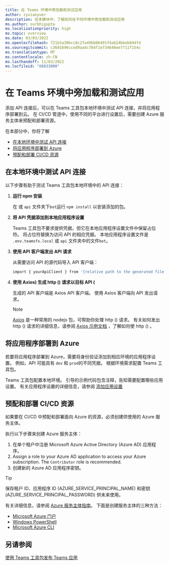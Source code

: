 ```yaml
---
title: 在 Teams 环境中旁加载和测试应用
author: zyxiaoyuer
description: 在本模块中，了解如何在不同环境中旁加载和测试应用
ms.author: surbhigupta
ms.localizationpriority: high
ms.topic: overview
ms.date: 03/03/2022
ms.openlocfilehash: 721b3a30bcc8c2fa49bb06491f4ab24bbeb844fd
ms.sourcegitcommit: c3601696cced9aadc764f1e734646ee7711f154c
ms.translationtype: MT
ms.contentlocale: zh-CN
ms.lasthandoff: 11/03/2022
ms.locfileid: "68833000"
---
```

# <a name="sideload-and-test-app-in-teams-environment"></a>在 Teams 环境中旁加载和测试应用

添加 API 连接后，可以在 Teams 工具包本地环境中测试 API 连接，并将应用程序部署到云。 在 CI/CD 管道中，使用不同的平台进行设置后，需要创建 Azure 服务主体来预配和部署资源。

在本部分中，你将了解

* [在本地环境中测试 API 连接](#test-api-connection-in-local-environment)
* [将应用程序部署到 Azure](#deploy-your-application-to-azure)
* [预配和部署 CI/CD 资源](#provision-and-deploy-cicd-resources)

## <a name="test-api-connection-in-local-environment"></a>在本地环境中测试 API 连接

以下步骤有助于测试 Teams 工具包本地环境中的 API 连接：

 1. **运行 npm 安装**

    在 或 `api` 文件夹下`bot`运行 `npm install` 以安装添加的包。

 2. **将 API 凭据添加到本地应用程序设置**

    Teams 工具包不要求提供凭据，但它在本地应用程序设置文件中保留占位符。 将占位符替换为访问 API 的相应凭据。 本地应用程序设置文件是 `.env.teamsfx.local` 或 `api` 文件夹中的文件`bot`。

 3. **使用 API 客户端发出 API 请求**

    从需要访问 API 的源代码导入 API 客户端：

    ```BASH
    import { yourApiClient } from '{relative path to the generated file}'
    ```

 4. **使用 Axios) 生成 http () 请求以目标 API (**

    生成的 API 客户端是 Axios API 客户端。 使用 Axios 客户端向 API 发出请求。

     > [!Note]
     > [Axios](https://www.npmjs.com/package/axios) 是一种常用的 nodejs 包，可帮助你处理 http () 请求。 有关如何发出 http () 请求的详细信息，请参阅 [Axios 示例文档](https://axios-http.com/docs/example) ，了解如何使 http () 。

## <a name="deploy-your-application-to-azure"></a>将应用程序部署到 Azure

若要将应用程序部署到 Azure，需要将身份验证添加到相应环境的应用程序设置。 例如，API 可能具有 `dev` 和 `prod`的不同凭据。 根据环境需求配置 Teams 工具包。

Teams 工具包配置本地环境。 引导的示例代码包含注释，告知需要配置哪些应用设置。 有关应用程序设置的详细信息，请参阅 [添加应用设置](https://github.com/OfficeDev/TeamsFx/wiki/%5BDocument%5D-Add-app-settings)

## <a name="provision-and-deploy-cicd-resources"></a>预配和部署 CI/CD 资源

如果要在 CI/CD 中预配和部署面向 Azure 的资源，必须创建供使用的 Azure 服务主体。

执行以下步骤来创建 Azure 服务主体：

1. 在单个租户中注册 Microsoft Azure Active Directory (Azure AD) 应用程序。
2. Assign a role to your Azure AD application to access your Azure subscription. The `Contributor` role is recommended.
3. 创建新的 Azure AD 应用程序密钥。

> [!TIP]
> 保存租户 ID、应用程序 ID (AZURE_SERVICE_PRINCIPAL_NAME) 和密钥 (AZURE_SERVICE_PRINCIPAL_PASSWORD) 供未来使用。

有关详细信息，请参阅 [Azure 服务主体指南](/azure/active-directory/develop/howto-create-service-principal-portal)。 下面是创建服务主体的三种方法：

* [Microsoft Azure 门户](/azure/active-directory/develop/howto-create-service-principal-portal)
* [Windows PowerShell](/azure/active-directory/develop/howto-authenticate-service-principal-powershell)
* [Microsoft Azure CLI](/cli/azure/create-an-azure-service-principal-azure-cli)

## <a name="see-also"></a>另请参阅

[使用 Teams 工具包发布 Teams 应用](publish.md)

